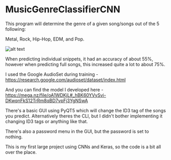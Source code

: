 # MusicGenreClassifierCNN

This program will determine the genre of a given song/songs out of the 5 following:

Metal, Rock, Hip-Hop, EDM, and Pop.

![alt text](https://i.imgur.com/TNI9VmU.png)

When predicting individual snippets, it had an accuracy of about 55%, however when predicting full songs, this increased quite a lot to about 75%.

I used the Google AudioSet during training - https://research.google.com/audioset/dataset/index.html

And you can find the model I developed here - https://mega.nz/file/oA1WDKjL#_hBK60YVySvi-DKwqnFkS12TrRm8qBD7vpFj3YgNSwA

There's a basic GUI using PyQT5 which will change the ID3 tag of the songs you predict. Alternatively theres the CLI, but I didn't bother implementing it changing ID3 tags or anything like that.

There's also a password menu in the GUI, but the password is set to nothing.

This is my first large project using CNNs and Keras, so the code is a bit all over the place.

